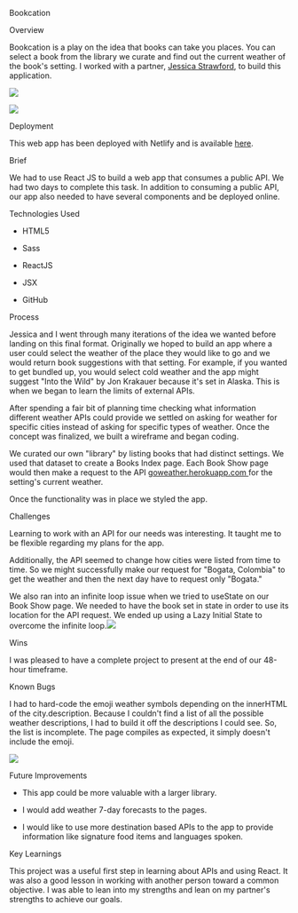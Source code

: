Bookcation

Overview

Bookcation is a play on the idea that books can take you places. You can select a book from the library we curate and find out the current weather of the book's setting. I worked with a partner, [Jessica Strawford](https://github.com/jessicastrawford), to build this application.

![](https://lh5.googleusercontent.com/wtgPK9EzsHP1o3EbI7P0ZmXwHwnqclZSsN0r1dJXjMBxvPKToToZZ_IcgziXd-0XCrLm2e0qlU29KsI9IHtpS6M1rcfuBVDi_GL6IUXt8mcQHXjqvCRutlB2Gypy5stLMRT8qDsB=s0)

 ![](https://lh6.googleusercontent.com/pVojOMXBbGACT1qR2MVBU8ywiT37gf6H9fukQoYOc9h-uhPSJebVfJFdgfS0gnhNGO4NmHfwrqWqS96kDqfIMv-JdXAVK55dxLkpxkhZ2vnYL4F4CIVUIIH0TuEMls0vYhTYmmo_=s0)

Deployment

This web app has been deployed with Netlify and is available [here](https://bookcation.netlify.app/).

Brief

We had to use React JS to build a web app that consumes a public API. We had two days to complete this task. In addition to consuming a public API, our app also needed to have several components and be deployed online.

Technologies Used

-   HTML5

-   Sass

-   ReactJS

-   JSX

-   GitHub

Process

Jessica and I went through many iterations of the idea we wanted before landing on this final format. Originally we hoped to build an app where a user could select the weather of the place they would like to go and we would return book suggestions with that setting. For example, if you wanted to get bundled up, you would select cold weather and the app might suggest "Into the Wild" by Jon Krakauer because it's set in Alaska. This is when we began to learn the limits of external APIs.

After spending a fair bit of planning time checking what information different weather APIs could provide we settled on asking for weather for specific cities instead of asking for specific types of weather. Once the concept was finalized, we built a wireframe and began coding.

We curated our own "library" by listing books that had distinct settings. We used that dataset to create a Books Index page. Each Book Show page would then make a request to the API [goweather.herokuapp.com ](https://goweather.herokuapp.com/weather/austin)for the setting's current weather.

Once the functionality was in place we styled the app.

Challenges

Learning to work with an API for our needs was interesting. It taught me to be flexible regarding my plans for the app.

Additionally, the API seemed to change how cities were listed from time to time. So we might successfully make our request for "Bogata, Colombia" to get the weather and then the next day have to request only "Bogata." 

We also ran into an infinite loop issue when we tried to useState on our Book Show page. We needed to have the book set in state in order to use its location for the API request. We ended up using a Lazy Initial State to overcome the infinite loop.![](https://lh4.googleusercontent.com/J_Oo9wP_pbs2MaoDDjigERE82c4gMhbsSZ47w4UOYWoDxhuqdARo4BwC-qYkAC-reeIjFT_IX7F3_6DZbZ6pNuUR5852jxKhmLFVeqOZ3RfichdwKRmW89-1LCuYKmi0Wk8qq7pq=s0)

Wins

I was pleased to have a complete project to present at the end of our 48-hour timeframe.

Known Bugs

I had to hard-code the emoji weather symbols depending on the innerHTML of the city.description. Because I couldn't find a list of all the possible weather descriptions, I had to build it off the descriptions I could see. So, the list is incomplete. The page compiles as expected, it simply doesn't include the emoji.

![](https://lh6.googleusercontent.com/2o7hN5QYDTtEZi3s-2T3Nt0R0zs3u3kFutJUfZWYVvdrmEjoL_D4QlbOHvq2nWdaKFf2gQ8gVyZPjhMY3JdeeIuql_4vPIFMqaUemQnZIiHs1OpCWnXinMM28r-MevKPBkMiOh_y=s0)

Future Improvements

-   This app could be more valuable with a larger library. 

-   I would add weather 7-day forecasts to the pages. 

-   I would like to use more destination based APIs to the app to provide information like signature food items and languages spoken.

Key Learnings

This project was a useful first step in learning about APIs and using React. It was also a good lesson in working with another person toward a common objective. I was able to lean into my strengths and lean on my partner's strengths to achieve our goals.